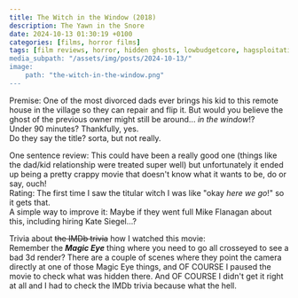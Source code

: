 ```yaml
---
title: The Witch in the Window (2018)
description: The Yawn in the Snore
date: 2024-10-13 01:30:19 +0100
categories: [films, horror films]
tags: [film reviews, horror, hidden ghosts, lowbudgetcore, hagsploitation, haunted-housesploitation, spooktober 2024, they don't say the title]
media_subpath: "/assets/img/posts/2024-10-13/"
image:
    path: "the-witch-in-the-window.png"
---
```

<span class="reviewsection">Premise:</span> One of the most divorced dads ever brings his kid to this remote house in the village so they can repair and flip it. But would you believe the ghost of the previous owner might still be around... *in the window*!?<br/>
<span class="reviewsection">Under 90 minutes?</span> Thankfully, yes.<br/>
<span class="reviewsection">Do they say the title?</span> sorta, but not really.

<span class="reviewsection">One sentence review:</span> This could have been a really good one (things like the dad/kid relationship were treated super well) but unfortunately it ended up being a pretty crappy movie that doesn't know what it wants to be, do or say, ouch!<br/>
<span class="reviewsection">Rating:</span> The first time I saw the titular witch I was like "okay *here we go*!" so it gets that.<br/>
<span class="reviewsection">A simple way to improve it:</span> Maybe if they went full Mike Flanagan about this, including hiring Kate Siegel...?

<span class="reviewsection">Trivia about ~~the IMDb trivia~~ how I watched this movie:</span><br/>
Remember the ***Magic Eye*** thing where you need to go all crosseyed to see a bad 3d render? There are a couple of scenes where they point the camera directly at one of those Magic Eye things, and OF COURSE I paused the movie to check what was hidden there. And OF COURSE I didn't get it right at all and I had to check the IMDb trivia because what the hell.
